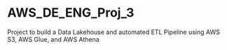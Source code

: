 # AWS_DE_ENG_Proj_3
Project to build a Data Lakehouse and automated ETL Pipeline using AWS S3, AWS Glue, and AWS Athena  
